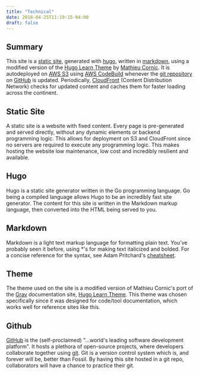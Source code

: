 ```yaml
---
title: "Technical"
date: 2018-04-25T11:19:15-04:00
draft: false
---
```


## Summary

This site is a [static site](https://en.wikipedia.org/wiki/Static_web_page), generated with [hugo](https://gohugo.io), written in [markdown](https://en.wikipedia.org/wiki/Markdown), using a modified version of the [Hugo Learn Theme](https://github.com/matcornic/hugo-theme-learn) by [Mathieu Cornic](https://github.com/matcornic). It is autodeployed on [AWS S3](https://aws.amazon.com/s3/) using [AWS CodeBuild](https://aws.amazon.com/codebuild/) whenever the [git repository](https://github.com/mohoromitch/rucs-wiki) on [GitHub](https://github.com) is updated. Periodically, [CloudFront](https://docs.aws.amazon.com/AmazonCloudFront/latest/DeveloperGuide/Introduction.html) (Content Distribution Network) checks for updated content and caches them for faster loading across the continent.

## Static Site

A static site is a website with fixed content. Every page is pre-generated and served directly, without any dynamic elements or backend programming logic. This allows for deployment on S3 and CloudFront since no servers are required to execute any programming logic. This makes hosting the website low maintenance, low cost and incredibly resilient and available.

## Hugo

Hugo is a static site generator written in the Go programming language. Go being a compiled language allows Hugo to be an incredibly fast site generator. The content for this site is written in the Markdown markup language, then converted into the HTML being served to you.

## Markdown

Markdown is a light text markup language for formatting plain text. You've probably seen it before, using \*'s for making text italicized and bolded. For a concise reference for the syntax, see Adam Pritchard's [cheatsheet](https://github.com/adam-p/markdown-here/wiki/Markdown-Cheatsheet).

## Theme

The theme used on the site is a modified version of Mathieu Cornic's port of the [Grav](https://learn.getgrav.org/basics/what-is-grav) documentation site, [Hugo Learn Theme](https://github.com/matcornic/hugo-theme-learn). This theme was chosen specifically since it was designed for code/tool documentation, which works well for reference sites like this.

## Github

[GitHub](https://github.com) is the (self-proclaimed) "...world's leading software development platform". It hosts a plethora of open-source projects, where developers collaborate together using [git](https://try.github.io/levels/1/challenges/1). Git is a version control system which is, and forever will be, better than Fossil. By having this site hosted in a git repo, collaborators will have a chance to practice their git.

